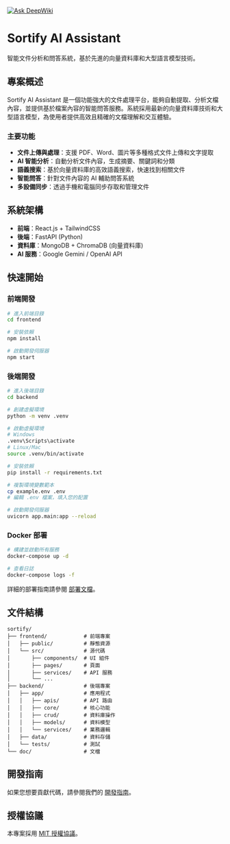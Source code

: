 [![Ask DeepWiki](https://deepwiki.com/badge.svg)](https://deepwiki.com/xu5546223/sortify)

# Sortify AI Assistant

智能文件分析和問答系統，基於先進的向量資料庫和大型語言模型技術。

## 專案概述

Sortify AI Assistant 是一個功能強大的文件處理平台，能夠自動提取、分析文檔內容，並提供基於檔案內容的智能問答服務。系統採用最新的向量資料庫技術和大型語言模型，為使用者提供高效且精確的文檔理解和交互體驗。

### 主要功能

- **文件上傳與處理**：支援 PDF、Word、圖片等多種格式文件上傳和文字提取
- **AI 智能分析**：自動分析文件內容，生成摘要、關鍵詞和分類
- **語義搜索**：基於向量資料庫的高效語義搜索，快速找到相關文件
- **智能問答**：針對文件內容的 AI 輔助問答系統
- **多設備同步**：透過手機和電腦同步存取和管理文件

## 系統架構

- **前端**：React.js + TailwindCSS
- **後端**：FastAPI (Python)
- **資料庫**：MongoDB + ChromaDB (向量資料庫)
- **AI 服務**：Google Gemini / OpenAI API

## 快速開始

### 前端開發

```bash
# 進入前端目錄
cd frontend

# 安裝依賴
npm install

# 啟動開發伺服器
npm start
```

### 後端開發

```bash
# 進入後端目錄
cd backend

# 創建虛擬環境
python -m venv .venv

# 啟動虛擬環境
# Windows
.venv\Scripts\activate
# Linux/Mac
source .venv/bin/activate

# 安裝依賴
pip install -r requirements.txt

# 複製環境變數範本
cp example.env .env
# 編輯 .env 檔案，填入您的配置

# 啟動開發伺服器
uvicorn app.main:app --reload
```

### Docker 部署

```bash
# 構建並啟動所有服務
docker-compose up -d

# 查看日誌
docker-compose logs -f
```

詳細的部署指南請參閱 [部署文檔](doc/deployment_guide.md)。

## 文件結構

```
sortify/
├── frontend/            # 前端專案
│   ├── public/          # 靜態資源
│   └── src/             # 源代碼
│       ├── components/  # UI 組件
│       ├── pages/       # 頁面
│       ├── services/    # API 服務
│       └── ...
├── backend/             # 後端專案
│   ├── app/             # 應用程式
│   │   ├── apis/        # API 路由
│   │   ├── core/        # 核心功能
│   │   ├── crud/        # 資料庫操作
│   │   ├── models/      # 資料模型
│   │   └── services/    # 業務邏輯
│   ├── data/            # 資料存儲
│   └── tests/           # 測試
└── doc/                 # 文檔
```

## 開發指南

如果您想要貢獻代碼，請參閱我們的 [開發指南](doc/CONTRIBUTING.md)。

## 授權協議

本專案採用 [MIT 授權協議](LICENSE)。 
